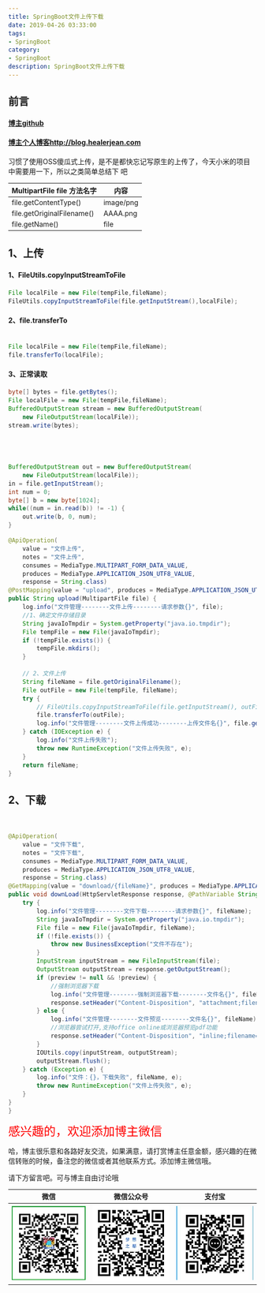 ```yaml
---
title: SpringBoot文件上传下载
date: 2019-04-26 03:33:00
tags: 
- SpringBoot
category: 
- SpringBoot
description: SpringBoot文件上传下载
---
```


<!-- 

https://raw.githubusercontent.com/HealerJean/HealerJean.github.io/master/blogImages
　　首行缩进

<font  clalss="healerColor" color="red" size="5" >     </font>

<font  clalss="healerSize"  size="5" >     </font>
-->




## 前言

#### [博主github](https://github.com/HealerJean)
#### [博主个人博客http://blog.healerjean.com](http://HealerJean.github.io)    

习惯了使用OSS傻瓜式上传，是不是都快忘记写原生的上传了，今天小米的项目中需要用一下，所以之类简单总结下 吧



| MultipartFile file 方法名字                   | 内容      |
| -------------------------- | --------- |
| file.getContentType()      | image/png |
| file.getOriginalFilename() | AAAA.png  |
| file.getName()             | file      |



## 1、上传



#### 1、FileUtils.copyInputStreamToFile



```java
File localFile = new File(tempFile,fileName);
FileUtils.copyInputStreamToFile(file.getInputStream(),localFile);

```

#### 2、file.transferTo

```java

File localFile = new File(tempFile,fileName);
file.transferTo(localFile);
```



#### 3、正常读取

```java
byte[] bytes = file.getBytes();
File localFile = new File(tempFile,fileName);
BufferedOutputStream stream = new BufferedOutputStream(
    new FileOutputStream(localFile));
stream.write(bytes);




BufferedOutputStream out = new BufferedOutputStream(
    new FileOutputStream(localFile));
in = file.getInputStream();
int num = 0;
byte[] b = new byte[1024];
while((num = in.read(b)) != -1) {
    out.write(b, 0, num);
}

```




```java
@ApiOperation(
    value = "文件上传",
    notes = "文件上传",
    consumes = MediaType.MULTIPART_FORM_DATA_VALUE,
    produces = MediaType.APPLICATION_JSON_UTF8_VALUE,
    response = String.class)
@PostMapping(value = "upload", produces = MediaType.APPLICATION_JSON_UTF8_VALUE)
public String upload(MultipartFile file) {
    log.info("文件管理--------文件上传--------请求参数{}", file);
    //1、确定文件存储目录
    String javaIoTmpdir = System.getProperty("java.io.tmpdir");
    File tempFile = new File(javaIoTmpdir);
    if (!tempFile.exists()) {
        tempFile.mkdirs();
    }

    // 2、文件上传
    String fileName = file.getOriginalFilename();
    File outFile = new File(tempFile, fileName);
    try {
        // FileUtils.copyInputStreamToFile(file.getInputStream(), outFile);
        file.transferTo(outFile);
        log.info("文件管理--------文件上传成功--------上传文件名{}", file.getOriginalFilename());
    } catch (IOException e) {
        log.info("文件上传失败");
        throw new RuntimeException("文件上传失败", e);
    }
    return fileName;
}
```





## 2、下载



```java


@ApiOperation(
    value = "文件下载",
    notes = "文件下载",
    consumes = MediaType.MULTIPART_FORM_DATA_VALUE,
    produces = MediaType.APPLICATION_JSON_UTF8_VALUE,
    response = String.class)
@GetMapping(value = "download/{fileName}", produces = MediaType.APPLICATION_JSON_UTF8_VALUE)
public void downLoad(HttpServletResponse response, @PathVariable String fileName, Boolean preview) {
    try {
        log.info("文件管理--------文件下载--------请求参数{}", fileName);
        String javaIoTmpdir = System.getProperty("java.io.tmpdir");
        File file = new File(javaIoTmpdir, fileName);
        if (!file.exists()) {
            throw new BusinessException("文件不存在");
        }
        InputStream inputStream = new FileInputStream(file);
        OutputStream outputStream = response.getOutputStream();
        if (preview != null && !preview) {
            //强制浏览器下载
            log.info("文件管理--------强制浏览器下载--------文件名{}", fileName);
            response.setHeader("Content-Disposition", "attachment;filename=" + URLEncoder.encode(fileName, "UTF-8"));
        } else {
            log.info("文件管理--------文件预览--------文件名{}", fileName);
            //浏览器尝试打开,支持office online或浏览器预览pdf功能
            response.setHeader("Content-Disposition", "inline;filename=" + URLEncoder.encode(fileName, "UTF-8"));
        }
        IOUtils.copy(inputStream, outputStream);
        outputStream.flush();
    } catch (Exception e) {
        log.info("文件：{}，下载失败", fileName, e);
        throw new RuntimeException("文件上传失败", e);
    }
}
}

```







<font  color="red" size="5" >     
感兴趣的，欢迎添加博主微信
 </font>

<br/>






哈，博主很乐意和各路好友交流，如果满意，请打赏博主任意金额，感兴趣的在微信转账的时候，备注您的微信或者其他联系方式。添加博主微信哦。    

请下方留言吧。可与博主自由讨论哦

|微信 | 微信公众号|支付宝|
|:-------:|:-------:|:------:|
| ![微信](https://raw.githubusercontent.com/HealerJean/HealerJean.github.io/master/assets/img/tctip/weixin.jpg)|![微信公众号](https://raw.githubusercontent.com/HealerJean/HealerJean.github.io/master/assets/img/my/qrcode_for_gh_a23c07a2da9e_258.jpg)|![支付宝](https://raw.githubusercontent.com/HealerJean/HealerJean.github.io/master/assets/img/tctip/alpay.jpg) |



<!-- Gitalk 评论 start  -->

<link rel="stylesheet" href="https://unpkg.com/gitalk/dist/gitalk.css">

<script src="https://unpkg.com/gitalk@latest/dist/gitalk.min.js"></script> 
<div id="gitalk-container"></div>    
 <script type="text/javascript">
    var gitalk = new Gitalk({
		clientID: `1d164cd85549874d0e3a`,
		clientSecret: `527c3d223d1e6608953e835b547061037d140355`,
		repo: `HealerJean.github.io`,
		owner: 'HealerJean',
		admin: ['HealerJean'],
		id: 'aGWxQES4Uivrm0On',
    });
    gitalk.render('gitalk-container');
</script> 


<!-- Gitalk end -->

